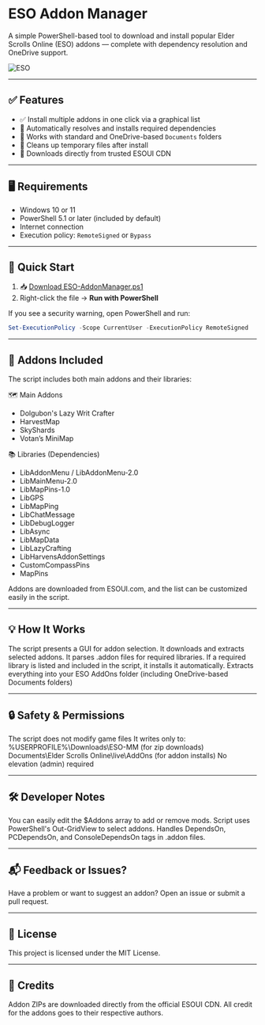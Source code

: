 # ESO Addon Manager

A simple PowerShell-based tool to download and install popular Elder Scrolls Online (ESO) addons — complete with dependency resolution and OneDrive support.

![ESO](https://img.shields.io/badge/Game-Elder%20Scrolls%20Online-blue?logo=windows)

---

## ✅ Features

- ✅ Install multiple addons in one click via a graphical list
- 🔁 Automatically resolves and installs required dependencies
- 💾 Works with standard and OneDrive-based `Documents` folders
- 🧼 Cleans up temporary files after install
- 🎯 Downloads directly from trusted ESOUI CDN

---

## 🖥 Requirements

- Windows 10 or 11
- PowerShell 5.1 or later (included by default)
- Internet connection
- Execution policy: `RemoteSigned` or `Bypass`

---

## 🚀 Quick Start

1. 📥 [Download ESO-AddonManager.ps1](https://raw.githubusercontent.com/YOUR_USERNAME/ESO-Addon-Manager/main/ESO-AddonManager.ps1)
2. Right-click the file → **Run with PowerShell**

If you see a security warning, open PowerShell and run:

```powershell
Set-ExecutionPolicy -Scope CurrentUser -ExecutionPolicy RemoteSigned
```

---

## 🧩 Addons Included

The script includes both main addons and their libraries:

🗺 Main Addons
- Dolgubon's Lazy Writ Crafter
- HarvestMap
- SkyShards
- Votan’s MiniMap

📚 Libraries (Dependencies)
- LibAddonMenu / LibAddonMenu-2.0
- LibMainMenu-2.0
- LibMapPins-1.0
- LibGPS
- LibMapPing
- LibChatMessage
- LibDebugLogger
- LibAsync
- LibMapData
- LibLazyCrafting
- LibHarvensAddonSettings
- CustomCompassPins
- MapPins

Addons are downloaded from ESOUI.com, and the list can be customized easily in the script.

---

## 💡 How It Works

The script presents a GUI for addon selection.
It downloads and extracts selected addons.
It parses .addon files for required libraries.
If a required library is listed and included in the script, it installs it automatically.
Extracts everything into your ESO AddOns folder (including OneDrive-based Documents folders)

---

## 🔒 Safety & Permissions

The script does not modify game files
It writes only to:
%USERPROFILE%\Downloads\ESO-MM (for zip downloads)
Documents\Elder Scrolls Online\live\AddOns (for addon installs)
No elevation (admin) required

---

## 🛠 Developer Notes

You can easily edit the $Addons array to add or remove mods.
Script uses PowerShell's Out-GridView to select addons.
Handles DependsOn, PCDependsOn, and ConsoleDependsOn tags in .addon files.

---

## 📬 Feedback or Issues?

Have a problem or want to suggest an addon? Open an issue or submit a pull request.

---

## 📄 License

This project is licensed under the MIT License.

---

## 🙌 Credits

Addon ZIPs are downloaded directly from the official ESOUI CDN.
All credit for the addons goes to their respective authors.
